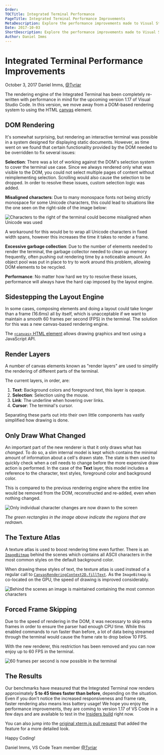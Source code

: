 ```yaml
---
Order:
TOCTitle: Integrated Terminal Performance
PageTitle: Integrated Terminal Performance Improvements
MetaDescription: Explore the performance improvements made to Visual Studio Code's integrated terminal renderer in version 1.17
Date: 2017-10-03
ShortDescription: Explore the performance improvements made to Visual Studio Code's integrated terminal renderer in version 1.17
Author: Daniel Imms
---
```

# Integrated Terminal Performance Improvements

October 3, 2017 Daniel Imms, [@Tyriar](https://twitter.com/Tyriar)

The rendering engine of the Integrated Terminal has been completely re-written with performance in mind for the upcoming version 1.17 of Visual Studio Code. In this version, we move away from a DOM-based rendering system to using the HTML [canvas](https://developer.mozilla.org/en-US/docs/Web/HTML/Element/canvas) element.

## DOM Rendering

It's somewhat surprising, but rendering an interactive terminal was possible in a system designed for displaying static documents. However, as time went on we found that certain functionality provided by the DOM needed to be overridden to fix several issues:

**Selection**: There was a lot of working against the DOM's selection system to cover the terminal use case. Since we always rendered only what was visible to the DOM, you could not select multiple pages of content without reimplementing selection. Scrolling would also cause the selection to be dropped. In order to resolve these issues, custom selection logic was added.

**Misaligned characters**: Due to many monospace fonts not being strictly monospace for some Unicode characters, this could lead to situations like the one seen on the right-side of the image below:

![Characters to the right of the terminal could become misaligned when Unicode was used](misaligned.png)

A workaround for this would be to wrap all Unicode characters in fixed width spans, however this increases the time it takes to render a frame.

**Excessive garbage collection**: Due to the number of elements needed to render the terminal, the garbage collector needed to clean up memory frequently, often pushing out rendering time by a noticeable amount. An object pool was put in place to try to work around this problem, allowing DOM elements to be recycled.

**Performance**: No matter how hard we try to resolve these issues, performance will always have the hard cap imposed by the layout engine.

## Sidestepping the Layout Engine

In some cases, composing elements and doing a layout could take longer than a frame (16.6ms) all by itself, which is unacceptable if we want to maintain a smooth 60 frames per second (FPS) in the terminal. The solution for this was a new canvas-based rendering engine.

The [`<canvas>` HTML element](https://developer.mozilla.org/en-US/docs/Web/HTML/Element/canvas) allows drawing graphics and text using a JavaScript API.

## Render Layers

A number of canvas elements known as "render layers" are used to simplify the rendering of different parts of the terminal.

The current layers, in order, are:

1. **Text**: Background colors and foreground text, this layer is opaque.
2. **Selection**: Selection using the mouse.
3. **Link**: The underline when hovering over links.
4. **Cursor**: The terminal's cursor.

Separating these parts out into their own little components has vastly simplified how drawing is done.

## Only Draw What Changed

An important part of the new renderer is that it only draws what has *changed*. To do so, a slim internal model is kept which contains the minimal amount of information about a cell's drawn state. The state is then used to quickly check when a cell needs to change before the more expensive draw action is performed. In the case of the **Text** layer, this model includes a reference to the character, text styles, foreground color and background color.

This is compared to the previous rendering engine where the entire line would be removed from the DOM, reconstructed and re-added, even when nothing changed.

![Only individual character changes are now drawn to the screen](paint-flashing.gif)

*The green rectangles in the image above indicate the regions that are redrawn.*

## The Texture Atlas

A texture atlas is used to boost rendering time even further. There is an [`ImageBitmap`](https://developer.mozilla.org/en-US/docs/Web/API/ImageBitmap) behind the scenes which contains all ASCII characters in the most common styles on the default background color.

When drawing these styles of text, the texture atlas is used instead of a regular call to [`CanvasRenderingContext2D.fillText`](https://developer.mozilla.org/en-US/docs/Web/API/CanvasRenderingContext2D/fillText). As the `ImageBitmap` is co-located on the GPU, the speed of drawing is improved considerably.

![Behind the scenes an image is maintained containing the most common characters](texture-atlas.png)

## Forced Frame Skipping

Due to the speed of rendering in the DOM, it was necessary to skip extra frames in order to ensure the parser had enough CPU time. While this enabled commands to run faster than before, a lot of data being streamed through the terminal would cause the frame rate to drop below 10 FPS.

With the new renderer, this restriction has been removed and you can now enjoy up to 60 FPS in the terminal.

![60 frames per second is now possible in the terminal](60fps.gif)

## The Results

Our benchmarks have measured that the Integrated Terminal now renders approximately **5 to 45 times faster than before**, depending on the situation. Even if you don't notice the increased responsiveness and frame rate, faster rendering also means less battery usage! We hope you enjoy the performance improvements, they are coming to version 1.17 of VS Code in a few days and are available to test in the [Insiders build](https://code.visualstudio.com/insiders) right now.

You can also jump into the [original xterm.js pull request](https://github.com/sourcelair/xterm.js/pull/938) that added the feature for a more detailed look.

Happy Coding!

Daniel Imms, VS Code Team member [@Tyriar](https://twitter.com/Tyriar)
